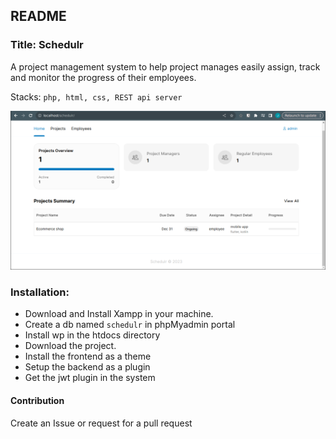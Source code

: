 ## README 

### Title: Schedulr
A project management system to help project manages easily assign, track and monitor the progress of their employees.

Stacks: ```php, html, css, REST api server```

![image](./2023-12-14_23-15.png)


### Installation:
- Download and Install Xampp in your machine.
- Create a db named ```schedulr``` in phpMyadmin portal
- Install wp in the htdocs directory
- Download the project.
- Install the frontend as a theme
- Setup the backend as a plugin
- Get the jwt plugin in the system

#### Contribution
Create an Issue or request for a pull request
